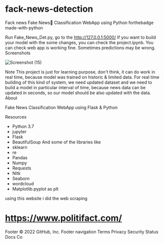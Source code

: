 # fack-news-detection
Fack news
Fake News📰 Classification WebApp using Python
forthebadge made-with-python






Run Fake_News_Det.py, go to the http://127.0.0.1:5000/
If you want to build your model with the some changes, you can check the project.ipynb.
You can check web app is working fine. Sometimes predictions may be wrong.
Screenshots

![Screenshot (15)](https://user-images.githubusercontent.com/46403000/189540947-812515be-5949-48f1-bf14-94c5c55592a6.png)



Note
This project is just for learning purpose, don't think, it can do work in real time, because model was trained on historic & limited data.
For real time building of this kind of system, we need updated dataset and we need to build a model in particular interval of time, because news data can be updated in seconds, so our model should be also updated with the data.
About

Fake News Classification WebApp using Flask & Python

Resources
* Python 3.7
* jupyter
* Flask
* BeautifulSoup
And some of the libraries like 
* sklearn
* re
* Pandas
* Numpy 
* Requests
* Nltk
* Seaborn
* wordcloud
* Matplotlib.pyplot as plt




using this website i did the web scraping
#  https://www.politifact.com/ 





Footer
© 2022 GitHub, Inc.
Footer navigation
Terms
Privacy
Security
Status
Docs
Co
